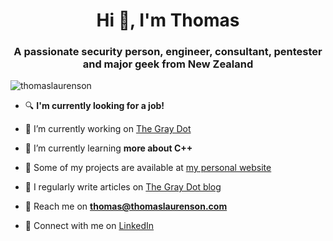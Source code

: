 <h1 align="center">Hi 👋, I'm Thomas</h1>
<h3 align="center">A passionate security person, engineer, consultant, pentester and major geek from New Zealand</h3>

<p align="left"> <img src="https://komarev.com/ghpvc/?username=thomaslaurenson&label=Profile%20views&color=0e75b6&style=flat" alt="thomaslaurenson" /> </p>

- :mag: **I'm currently looking for a job!**

- :telescope: I’m currently working on [The Gray Dot](https://github.com/thegraydot)

- :seedling: I’m currently learning **more about C++**

- :file_folder: Some of my projects are available at [my personal website](https://www.thomaslaurenson.com/#portfolio)

- :page_facing_up: I regularly write articles on [The Gray Dot blog](https://thegraydot.io/blog)

- :email: Reach me on **thomas@thomaslaurenson.com**

- :link: Connect with me on [LinkedIn](https://www.linkedin.com/in/thomaslaurenson/)
